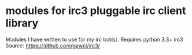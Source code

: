
modules for irc3 pluggable irc client library 
============================================================
Modules I have written to use for my irc bot(s).
Requires python 3.3+
irc3 Source: https://github.com/gawel/irc3/
